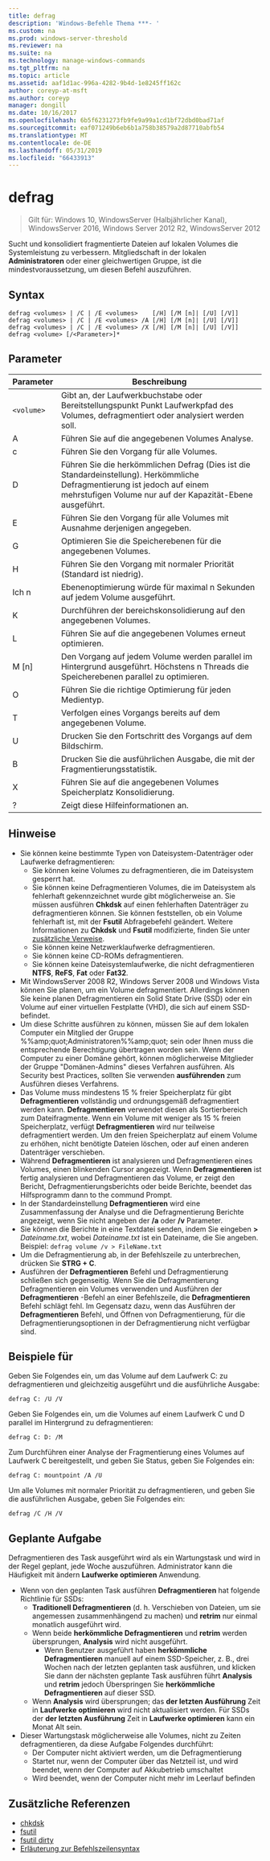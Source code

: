 ```yaml
---
title: defrag
description: 'Windows-Befehle Thema ***- '
ms.custom: na
ms.prod: windows-server-threshold
ms.reviewer: na
ms.suite: na
ms.technology: manage-windows-commands
ms.tgt_pltfrm: na
ms.topic: article
ms.assetid: aaf1d1ac-996a-4282-9b4d-1e8245ff162c
author: coreyp-at-msft
ms.author: coreyp
manager: dongill
ms.date: 10/16/2017
ms.openlocfilehash: 6b5f6231273fb9fe9a99a1cd1bf72dbd0bad71af
ms.sourcegitcommit: eaf071249b6eb6b1a758b38579a2d87710abfb54
ms.translationtype: MT
ms.contentlocale: de-DE
ms.lasthandoff: 05/31/2019
ms.locfileid: "66433913"
---
```

# <a name="defrag"></a>defrag

>Gilt für: Windows 10, WindowsServer (Halbjährlicher Kanal), WindowsServer 2016, Windows Server 2012 R2, WindowsServer 2012

Sucht und konsolidiert fragmentierte Dateien auf lokalen Volumes die Systemleistung zu verbessern.
Mitgliedschaft in der lokalen **Administratoren** oder einer gleichwertigen Gruppe, ist die mindestvoraussetzung, um diesen Befehl auszuführen.

## <a name="syntax"></a>Syntax
```
defrag <volumes> | /C | /E <volumes>    [/H] [/M [n]| [/U] [/V]]
defrag <volumes> | /C | /E <volumes> /A [/H] [/M [n]| [/U] [/V]]
defrag <volumes> | /C | /E <volumes> /X [/H] [/M [n]| [/U] [/V]]
defrag <volume> [/<Parameter>]*
```
## <a name="parameters"></a>Parameter

|Parameter|Beschreibung|
|-------|--------|
|`<volume>`|Gibt an, der Laufwerkbuchstabe oder Bereitstellungspunkt Punkt Laufwerkpfad des Volumes, defragmentiert oder analysiert werden soll.|
|A|Führen Sie auf die angegebenen Volumes Analyse.|
|c|Führen Sie den Vorgang für alle Volumes.|
|D|Führen Sie die herkömmlichen Defrag (Dies ist die Standardeinstellung). Herkömmliche Defragmentierung ist jedoch auf einem mehrstufigen Volume nur auf der Kapazität-Ebene ausgeführt.|
|E|Führen Sie den Vorgang für alle Volumes mit Ausnahme derjenigen angegeben.|
|G|Optimieren Sie die Speicherebenen für die angegebenen Volumes.|
|H|Führen Sie den Vorgang mit normaler Priorität (Standard ist niedrig).|
|Ich n|Ebenenoptimierung würde für maximal n Sekunden auf jedem Volume ausgeführt.|
|K|Durchführen der bereichskonsolidierung auf den angegebenen Volumes.|
|L|Führen Sie auf die angegebenen Volumes erneut optimieren.|
|M [n]|Den Vorgang auf jedem Volume werden parallel im Hintergrund ausgeführt. Höchstens n Threads die Speicherebenen parallel zu optimieren.|
|O|Führen Sie die richtige Optimierung für jeden Medientyp.|
|T|Verfolgen eines Vorgangs bereits auf dem angegebenen Volume.|
|U|Drucken Sie den Fortschritt des Vorgangs auf dem Bildschirm.|
|B|Drucken Sie die ausführlichen Ausgabe, die mit der Fragmentierungsstatistik.|
|X|Führen Sie auf die angegebenen Volumes Speicherplatz Konsolidierung.|
|?|Zeigt diese Hilfeinformationen an.|

## <a name="remarks"></a>Hinweise
- Sie können keine bestimmte Typen von Dateisystem-Datenträger oder Laufwerke defragmentieren:
  -   Sie können keine Volumes zu defragmentieren, die im Dateisystem gesperrt hat.
  -   Sie können keine Defragmentieren Volumes, die im Dateisystem als fehlerhaft gekennzeichnet wurde gibt möglicherweise an. Sie müssen ausführen **Chkdsk** auf einen fehlerhaften Datenträger zu defragmentieren können. Sie können feststellen, ob ein Volume fehlerhaft ist, mit der **Fsutil** Abfragebefehl geändert. Weitere Informationen zu **Chkdsk** und **Fsutil** modifizierte, finden Sie unter [zusätzliche Verweise](defrag.md#BKMK_additionalRef).
  -   Sie können keine Netzwerklaufwerke defragmentieren.
  -   Sie können keine CD-ROMs defragmentieren.
  -   Sie können keine Dateisystemlaufwerke, die nicht defragmentieren **NTFS**, **ReFS**, **Fat** oder **Fat32**.
- Mit WindowsServer 2008 R2, Windows Server 2008 und Windows Vista können Sie planen, um ein Volume defragmentiert. Allerdings können Sie keine planen Defragmentieren ein Solid State Drive (SSD) oder ein Volume auf einer virtuellen Festplatte (VHD), die sich auf einem SSD-befindet.
- Um diese Schritte ausführen zu können, müssen Sie auf dem lokalen Computer ein Mitglied der Gruppe %%amp;quot;Administratoren%%amp;quot; sein oder Ihnen muss die entsprechende Berechtigung übertragen worden sein. Wenn der Computer zu einer Domäne gehört, können möglicherweise Mitglieder der Gruppe "Domänen-Admins" dieses Verfahren ausführen. Als Security best Practices, sollten Sie verwenden **ausführenden** zum Ausführen dieses Verfahrens.
- Das Volume muss mindestens 15 % freier Speicherplatz für gibt **Defragmentieren** vollständig und ordnungsgemäß defragmentiert werden kann. **Defragmentieren** verwendet diesen als Sortierbereich zum Dateifragmente. Wenn ein Volume mit weniger als 15 % freien Speicherplatz, verfügt **Defragmentieren** wird nur teilweise defragmentiert werden. Um den freien Speicherplatz auf einem Volume zu erhöhen, nicht benötigte Dateien löschen, oder auf einen anderen Datenträger verschieben.
- Während **Defragmentieren** ist analysieren und Defragmentieren eines Volumes, einen blinkenden Cursor angezeigt. Wenn **Defragmentieren** ist fertig analysieren und Defragmentieren das Volume, er zeigt den Bericht, Defragmentierungsberichts oder beide Berichte, beendet das Hilfsprogramm dann to the commund Prompt.
- In der Standardeinstellung **Defragmentieren** wird eine Zusammenfassung der Analyse und die Defragmentierung Berichte angezeigt, wenn Sie nicht angeben der **/a** oder **/v** Parameter.
- Sie können die Berichte in eine Textdatei senden, indem Sie eingeben **>** <em>Dateiname.txt</em>, wobei *Dateiname.txt* ist ein Dateiname, die Sie angeben. Beispiel: `defrag volume /v > FileName.txt`
- Um die Defragmentierung ab, in der Befehlszeile zu unterbrechen, drücken Sie **STRG + C**.
- Ausführen der **Defragmentieren** Befehl und Defragmentierung schließen sich gegenseitig. Wenn Sie die Defragmentierung Defragmentieren ein Volumes verwenden und Ausführen der **Defragmentieren** -Befehl an einer Befehlszeile, die **Defragmentieren** Befehl schlägt fehl. Im Gegensatz dazu, wenn das Ausführen der **Defragmentieren** Befehl, und Öffnen von Defragmentierung, für die Defragmentierungsoptionen in der Defragmentierung nicht verfügbar sind.

## <a name="BKMK_examples"></a>Beispiele für
Geben Sie Folgendes ein, um das Volume auf dem Laufwerk C: zu defragmentieren und gleichzeitig ausgeführt und die ausführliche Ausgabe:
```
defrag C: /U /V
```
Geben Sie Folgendes ein, um die Volumes auf einem Laufwerk C und D parallel im Hintergrund zu defragmentieren:
```
defrag C: D: /M
```
Zum Durchführen einer Analyse der Fragmentierung eines Volumes auf Laufwerk C bereitgestellt, und geben Sie Status, geben Sie Folgendes ein:
```
defrag C: mountpoint /A /U
```
Um alle Volumes mit normaler Priorität zu defragmentieren, und geben Sie die ausführlichen Ausgabe, geben Sie Folgendes ein:
```
defrag /C /H /V
```

## <a name="BKMK_scheduledTask"></a>Geplante Aufgabe
Defragmentieren des Task ausgeführt wird als ein Wartungstask und wird in der Regel geplant, jede Woche auszuführen. Administrator kann die Häufigkeit mit ändern **Laufwerke optimieren** Anwendung.
- Wenn von den geplanten Task ausführen **Defragmentieren** hat folgende Richtlinie für SSDs:
   - **Traditionell Defragmentieren** (d. h. Verschieben von Dateien, um sie angemessen zusammenhängend zu machen) und **retrim** nur einmal monatlich ausgeführt wird.
   - Wenn beide **herkömmliche Defragmentieren** und **retrim** werden übersprungen, **Analysis** wird nicht ausgeführt.
      - Wenn Benutzer ausgeführt haben **herkömmliche Defragmentieren** manuell auf einem SSD-Speicher, z. B., drei Wochen nach der letzten geplanten task ausführen, und klicken Sie dann der nächsten geplante Task ausführen führt **Analysis** und **retrim** jedoch Überspringen Sie **herkömmliche Defragmentieren** auf dieser SSD.
   - Wenn **Analysis** wird übersprungen; das **der letzten Ausführung** Zeit in **Laufwerke optimieren** wird nicht aktualisiert werden.  Für SSDs der **der letzten Ausführung** Zeit in **Laufwerke optimieren** kann ein Monat Alt sein.
- Dieser Wartungstask möglicherweise alle Volumes, nicht zu Zeiten defragmentieren, da diese Aufgabe Folgendes durchführt:
   - Der Computer nicht aktiviert werden, um die Defragmentierung
   - Startet nur, wenn der Computer über das Netzteil ist, und wird beendet, wenn der Computer auf Akkubetrieb umschaltet
   - Wird beendet, wenn der Computer nicht mehr im Leerlauf befinden

## <a name="BKMK_additionalRef"></a>Zusätzliche Referenzen
-   [chkdsk](chkdsk.md)
-   [fsutil](fsutil.md)
-   [fsutil dirty](fsutil-dirty.md)
-   [Erläuterung zur Befehlszeilensyntax](command-line-syntax-key.md)
